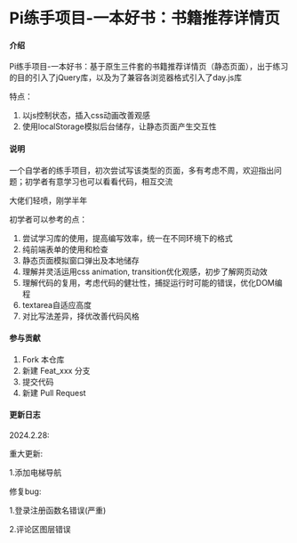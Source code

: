 # Pi练手项目-一本好书：书籍推荐详情页

#### 介绍
Pi练手项目-一本好书：基于原生三件套的书籍推荐详情页（静态页面），出于练习的目的引入了jQuery库，以及为了兼容各浏览器格式引入了day.js库

特点：

1. 以js控制状态，插入css动画改善观感
2. 使用localStorage模拟后台储存，让静态页面产生交互性


#### 说明

一个自学者的练手项目，初次尝试写该类型的页面，多有考虑不周，欢迎指出问题；初学者有意学习也可以看看代码，相互交流

大佬们轻喷，刚学半年

初学者可以参考的点：

1. 尝试学习库的使用，提高编写效率，统一在不同环境下的格式
2. 纯前端表单的使用和检查
3. 静态页面模拟窗口弹出及本地储存
4. 理解并灵活运用css animation, transition优化观感，初步了解网页动效
5. 理解代码的复用，考虑代码的健壮性，捕捉运行时可能的错误，优化DOM编程
6. textarea自适应高度
7. 对比写法差异，择优改善代码风格


#### 参与贡献

1.  Fork 本仓库
2.  新建 Feat_xxx 分支
3.  提交代码
4.  新建 Pull Request

#### 更新日志

2024.2.28:

重大更新:

1.添加电梯导航

修复bug:

1.登录注册函数名错误(严重)

2.评论区图层错误

